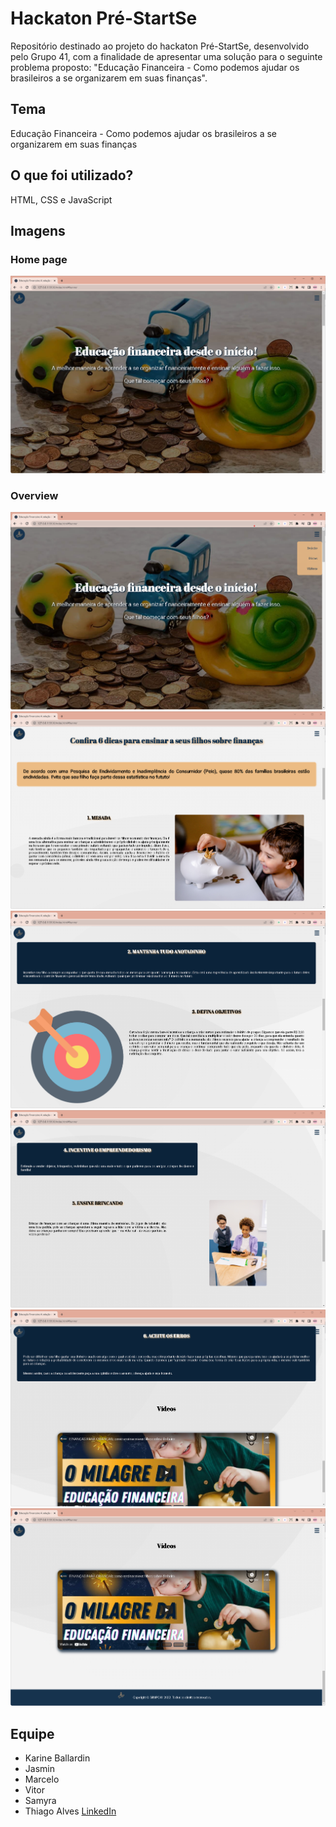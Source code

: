 # Hackaton Pré-StartSe
 
Repositório destinado ao projeto do hackaton Pré-StartSe, desenvolvido pelo Grupo 41, com a finalidade de apresentar uma solução para o seguinte problema proposto: "Educação Financeira -  Como podemos ajudar os brasileiros a se organizarem em suas finanças".

## Tema

Educação Financeira -  Como podemos ajudar os brasileiros a se organizarem em suas finanças

## O que foi utilizado?

HTML, CSS e JavaScript

## Imagens

### Home page
![Homepage image](Imagens/img-readme/01.png)

### Overview
![Post show](Imagens/img-readme/07.png)
![Post show](Imagens/img-readme/02.png)
![Post show](Imagens/img-readme/03.png)
![Post show](Imagens/img-readme/04.png)
![Post show](Imagens/img-readme/05.png)
![Post show](Imagens/img-readme/06.png)



## Equipe

- Karine Ballardin
- Jasmin
- Marcelo
- Vitor
- Samyra
- Thiago Alves [LinkedIn](https://www.linkedin.com/in/allves/)
